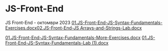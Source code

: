 # JS-Front-End
JS Front-End - октомври 2023
[01.JS-Front-End-JS-Syntax-Fundamentals-Exercises.docx](https://github.com/VasilLozev/JS-Front-End/files/13589577/01.JS-Front-End-JS-Syntax-Fundamentals-Exercises.docx)[02.JS-Front-End-JS Arrays-and-Strings-Lab.docx](https://github.com/VasilLozev/JS-Front-End/files/13649066/02.JS-Front-End-JS.Arrays-and-Strings-Lab.docx)

[01.JS-Front-End-JS-Syntax-Fundamentals-More-Exercises.docx](https://github.com/VasilLozev/JS-Front-End/files/13612865/01.JS-Front-End-JS-Syntax-Fundamentals-More-Exercises.docx)
[01.JS-Front-End-JS-Syntax-Fundamentals-Lab (1).docx](https://github.com/VasilLozev/JS-Front-End/files/13621362/01.JS-Front-End-JS-Syntax-Fundamentals-Lab.1.docx)
